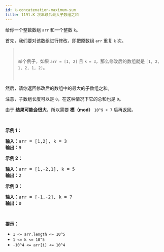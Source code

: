 ```yaml
---
id: k-concatenation-maximum-sum
title: 1191.K 次串联后最大子数组之和
---
```

给你一个整数数组 <code>arr</code> 和一个整数 <code>k</code>。

首先，我们要对该数组进行修改，即把原数组 <code>arr</code> 重复 <code>k</code> 次。


<blockquote><br/><p>举个例子，如果 <code>arr = [1, 2]</code> 且 <code>k = 3</code>，那么修改后的数组就是 <code>[1, 2, 1, 2, 1, 2]</code>。</p><br/></blockquote>

然后，请你返回修改后的数组中的最大的子数组之和。

注意，子数组长度可以是 <code>0</code>，在这种情况下它的总和也是 <code>0</code>。

由于 **结果可能会很大**，所以需要 **模（mod）** <code>10^9 + 7</code> 后再返回。 

 

**示例 1：**


<pre><strong>输入：</strong>arr = [1,2], k = 3<br/><strong>输出：</strong>9<br/></pre>

**示例 2：**


<pre><strong>输入：</strong>arr = [1,-2,1], k = 5<br/><strong>输出：</strong>2<br/></pre>

**示例 3：**


<pre><strong>输入：</strong>arr = [-1,-2], k = 7<br/><strong>输出：</strong>0<br/></pre>

 

**提示：**


- <code>1 &lt;= arr.length &lt;= 10^5</code>
- <code>1 &lt;= k &lt;= 10^5</code>
- <code>-10^4 &lt;= arr[i] &lt;= 10^4</code>
